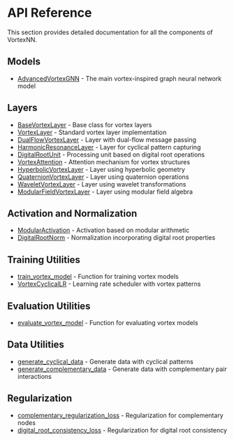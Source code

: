 # API Reference

This section provides detailed documentation for all the components of VortexNN.

## Models

- [AdvancedVortexGNN](models.md#advancedvortexgnn) - The main vortex-inspired graph neural network model

## Layers

- [BaseVortexLayer](layers.md#basevortexlayer) - Base class for vortex layers
- [VortexLayer](layers.md#vortexlayer) - Standard vortex layer implementation
- [DualFlowVortexLayer](layers.md#dualflowvortexlayer) - Layer with dual-flow message passing
- [HarmonicResonanceLayer](layers.md#harmonicresonancelayer) - Layer for cyclical pattern capturing
- [DigitalRootUnit](layers.md#digitalrootunit) - Processing unit based on digital root operations
- [VortexAttention](layers.md#vortexattention) - Attention mechanism for vortex structures
- [HyperbolicVortexLayer](layers.md#hyperbolicvortexlayer) - Layer using hyperbolic geometry
- [QuaternionVortexLayer](layers.md#quaternionvortexlayer) - Layer using quaternion operations
- [WaveletVortexLayer](layers.md#waveletvortexlayer) - Layer using wavelet transformations
- [ModularFieldVortexLayer](layers.md#modularfieldvortexlayer) - Layer using modular field algebra

## Activation and Normalization

- [ModularActivation](activation.md#modularactivation) - Activation based on modular arithmetic
- [DigitalRootNorm](activation.md#digitalrootnorm) - Normalization incorporating digital root properties

## Training Utilities

- [train_vortex_model](training.md#train_vortex_model) - Function for training vortex models
- [VortexCyclicalLR](training.md#vortexcyclicallr) - Learning rate scheduler with vortex patterns

## Evaluation Utilities

- [evaluate_vortex_model](evaluation.md#evaluate_vortex_model) - Function for evaluating vortex models

## Data Utilities

- [generate_cyclical_data](data.md#generate_cyclical_data) - Generate data with cyclical patterns
- [generate_complementary_data](data.md#generate_complementary_data) - Generate data with complementary pair interactions

## Regularization

- [complementary_regularization_loss](regularization.md#complementary_regularization_loss) - Regularization for complementary nodes
- [digital_root_consistency_loss](regularization.md#digital_root_consistency_loss) - Regularization for digital root consistency
